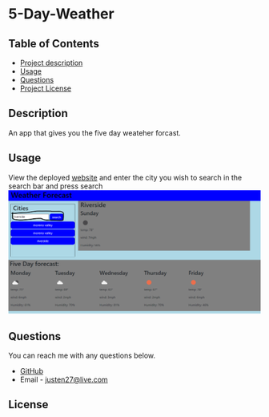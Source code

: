 # 5-Day-Weather

## Table of Contents

- [Project description](#Description)
- [Usage](#Usage)
- [Questions](#Questions)
- [Project License](#License)

## Description

An app that gives you the five day weateher forcast.

## Usage

View the deployed [website](https://radioactive-mtb.github.io/5-Day-Weather/?) and enter the city you wish to search in the search bar and press search
![alt text](images/weather.png)

## Questions

You can reach me with any questions below.

- [GitHub](https://github.com/Radioactive-mtb)
- Email - justen27@live.com

## License
